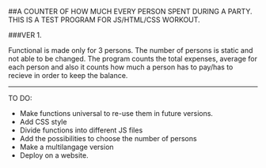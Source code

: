 ##A COUNTER OF HOW MUCH EVERY PERSON SPENT DURING A PARTY. 
THIS IS A TEST PROGRAM FOR JS/HTML/CSS WORKOUT.

###VER 1.

Functional is made only for 3 persons. The number of persons is static and not able to be changed. The program counts the total expenses, average for each person and also it counts how much a person has to pay/has to recieve in order to keep the balance.

---
TO DO:

- Make functions universal to re-use them in future versions. 
- Add CSS style
- Divide functions into different JS files
- Add the possibilities to choose the number of persons
- Make a multilangage version
- Deploy on a website.

